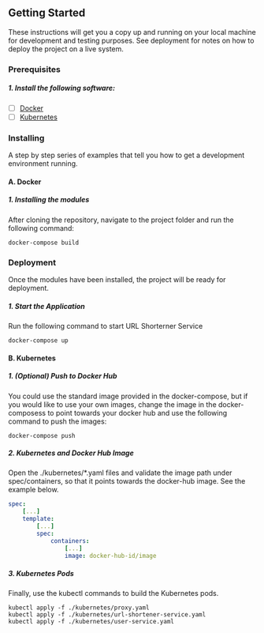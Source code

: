 ## Getting Started
These instructions will get you a copy up and running on your local machine for development and testing purposes. See deployment for notes on how to deploy the project on a live system.

### Prerequisites
##### 1. Install the following software:
- [ ] [Docker](https://www.docker.com/)
- [ ] [Kubernetes](https://kubernetes.io/)

### Installing
A step by step series of examples that tell you how to get a development environment running.

#### A. Docker
##### 1. Installing the modules
After cloning the repository, navigate to the project folder and run the following command: 
```console
docker-compose build
```

### Deployment
Once the modules have been installed, the project will be ready for deployment. 

##### 1. Start the Application
Run the following command to start URL Shorterner Service
```console   
docker-compose up
```

#### B. Kubernetes
##### 1. (Optional) Push to Docker Hub
You could use the standard image provided in the docker-compose, but if you would like to use your own images, change the image in the docker-composess to point towards your docker hub and use the following command to push the images:
```console
docker-compose push
```
##### 2. Kubernetes and Docker Hub  Image
Open the ./kubernetes/*.yaml files and validate the image path under spec/containers, so that it points towards the docker-hub image. See the example  below.
```yaml
spec:
    [...]
    template:
        [...]
        spec:
            containers:
                [...]
                image: docker-hub-id/image
```
##### 3. Kubernetes Pods
Finally, use the kubectl commands to build the Kubernetes pods.
```console
kubectl apply -f ./kubernetes/proxy.yaml
kubectl apply -f ./kubernetes/url-shortener-service.yaml
kubectl apply -f ./kubernetes/user-service.yaml
```
